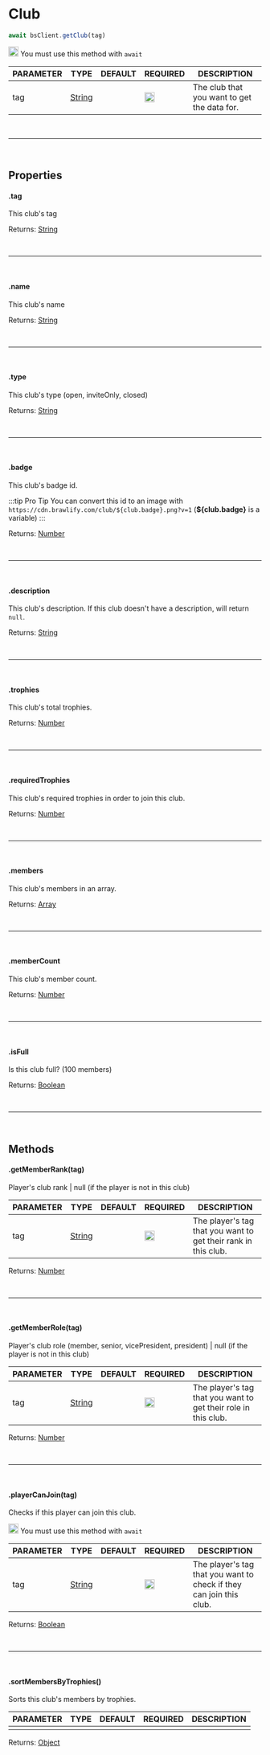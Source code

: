 # Club

```js
await bsClient.getClub(tag)
```

<img src="https://i.imgur.com/Gbv8zQs.png" height="20" alt="Exclamation"> You must use this method with `await`

| PARAMETER      | TYPE                                                                                      | DEFAULT | REQUIRED  | DESCRIPTION                                        |
| -------------- | ----------------------------------------------------------------------------------------- | ------- | --------- | -------------------------------------------------- |
| tag         | [String](https://developer.mozilla.org/en-US/docs/Web/JavaScript/Reference/Global_Objects/String)      |         |    <img src="https://cdn.discordapp.com/emojis/849196541126508565.png?v=1" height="20">     | The club that you want to get the data for.                         |

<br>
<hr>
<br>

## Properties

#### .tag
This club's tag

Returns: [String](https://developer.mozilla.org/en-US/docs/Web/JavaScript/Reference/Global_Objects/String)

<br>
<hr>
<br>

#### .name
This club's name

Returns: [String](https://developer.mozilla.org/en-US/docs/Web/JavaScript/Reference/Global_Objects/String)

<br>
<hr>
<br>

#### .type
This club's type (open, inviteOnly, closed)

Returns: [String](https://developer.mozilla.org/en-US/docs/Web/JavaScript/Reference/Global_Objects/String)

<br>
<hr>
<br>

#### .badge
This club's badge id.

:::tip Pro Tip
You can convert this id to an image with `https://cdn.brawlify.com/club/${club.badge}.png?v=1` (**${club.badge}** is a variable)
:::

Returns: [Number](https://developer.mozilla.org/en-US/docs/Web/JavaScript/Reference/Global_Objects/Number)

<br>
<hr>
<br>

#### .description
This club's description. If this club doesn't have a description, will return `null`.

Returns: [String](https://developer.mozilla.org/en-US/docs/Web/JavaScript/Reference/Global_Objects/String)

<br>
<hr>
<br>

#### .trophies
This club's total trophies.

Returns: [Number](https://developer.mozilla.org/en-US/docs/Web/JavaScript/Reference/Global_Objects/Number)

<br>
<hr>
<br>

#### .requiredTrophies
This club's required trophies in order to join this club.

Returns: [Number](https://developer.mozilla.org/en-US/docs/Web/JavaScript/Reference/Global_Objects/Number)

<br>
<hr>
<br>

#### .members
This club's members in an array.

Returns: [Array](https://developer.mozilla.org/en-US/docs/Web/JavaScript/Reference/Global_Objects/Array)

<br>
<hr>
<br>

#### .memberCount
This club's member count.

Returns: [Number](https://developer.mozilla.org/en-US/docs/Web/JavaScript/Reference/Global_Objects/Number)

<br>
<hr>
<br>

#### .isFull
Is this club full? (100 members)

Returns: [Boolean](https://developer.mozilla.org/en-US/docs/Web/JavaScript/Reference/Global_Objects/Boolean)

<br>
<hr>
<br>

## Methods

#### .getMemberRank(tag)
Player's club rank | null (if the player is not in this club)

| PARAMETER      | TYPE                                                                                      | DEFAULT | REQUIRED  | DESCRIPTION                                        |
| -------------- | ----------------------------------------------------------------------------------------- | ------- | --------- | -------------------------------------------------- |
|    tag      |   [String](https://developer.mozilla.org/en-US/docs/Web/JavaScript/Reference/Global_Objects/String)    |         |    <img src="https://cdn.discordapp.com/emojis/849196541126508565.png?v=1" height="20">     |        The player's tag that you want to get their rank in this club.                  |

Returns: [Number](https://developer.mozilla.org/en-US/docs/Web/JavaScript/Reference/Global_Objects/Number)

<br>
<hr>
<br>

#### .getMemberRole(tag)
Player's club role (member, senior, vicePresident, president) | null (if the player is not in this club)

| PARAMETER      | TYPE                                                                                      | DEFAULT | REQUIRED  | DESCRIPTION                                        |
| -------------- | ----------------------------------------------------------------------------------------- | ------- | --------- | -------------------------------------------------- |
|    tag      |   [String](https://developer.mozilla.org/en-US/docs/Web/JavaScript/Reference/Global_Objects/String)    |         |    <img src="https://cdn.discordapp.com/emojis/849196541126508565.png?v=1" height="20">     |        The player's tag that you want to get their role in this club.                  |

Returns: [Number](https://developer.mozilla.org/en-US/docs/Web/JavaScript/Reference/Global_Objects/Number)

<br>
<hr>
<br>

#### .playerCanJoin(tag)
Checks if this player can join this club.

<img src="https://i.imgur.com/Gbv8zQs.png" height="20" alt="Exclamation"> You must use this method with `await`

| PARAMETER      | TYPE                                                                                      | DEFAULT | REQUIRED  | DESCRIPTION                                        |
| -------------- | ----------------------------------------------------------------------------------------- | ------- | --------- | -------------------------------------------------- |
|    tag      |   [String](https://developer.mozilla.org/en-US/docs/Web/JavaScript/Reference/Global_Objects/String)    |         |    <img src="https://cdn.discordapp.com/emojis/849196541126508565.png?v=1" height="20">     |        The player's tag that you want to check if they can join this club.                |

Returns: [Boolean](https://developer.mozilla.org/en-US/docs/Web/JavaScript/Reference/Global_Objects/Boolean)

<br>
<hr>
<br>

#### .sortMembersByTrophies()
Sorts this club's members by trophies.

| PARAMETER      | TYPE                                                                                      | DEFAULT | REQUIRED  | DESCRIPTION                                        |
| -------------- | ----------------------------------------------------------------------------------------- | ------- | --------- | -------------------------------------------------- |
|          |       |         |         |                          |

Returns: [Object](https://developer.mozilla.org/en-US/docs/Web/JavaScript/Reference/Global_Objects/Object)
